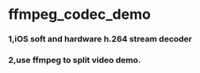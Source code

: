 # ffmpeg_codec_demo
### 1,iOS soft and hardware h.264 stream decoder
### 2,use ffmpeg to split video demo.
